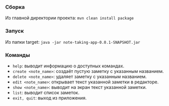 ### Сборка

Из главной директории проекта:
`mvn clean install package`

### Запуск

Из папки target: `java -jar note-taking-app-0.0.1-SNAPSHOT.jar`

### Команды

- `help`: выводит информацию о доступных командах.
- `create <note_name>`: создаёт пустую заметку с указанным названием.
- `delete <note_name>`: удаляет заметку с указанным названием.
- `edit <note_name>`: открывает текст указанной заметки в редакторе.
- `show <note_name>`: выводит на экран текст указанной заметки.
- `list`: выводит список заметок.
- `exit, quit`: выход из приложения.
